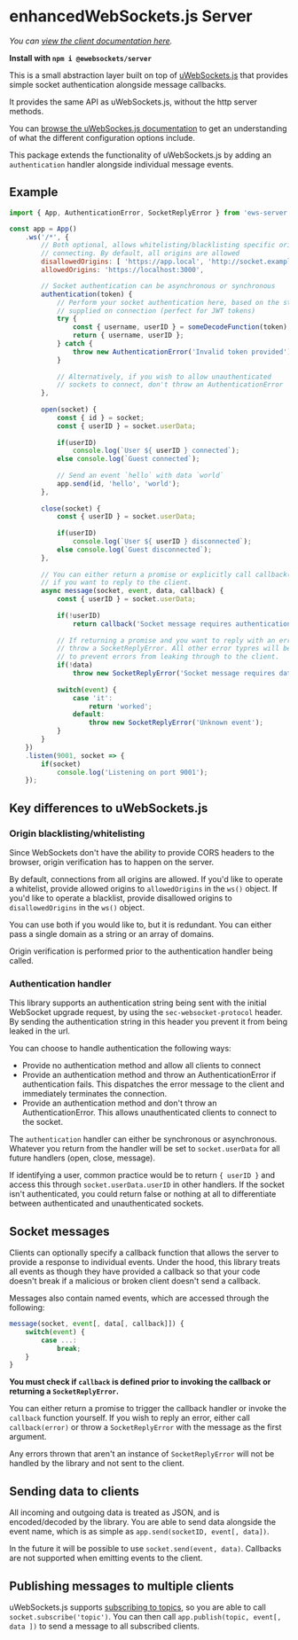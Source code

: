 # enhancedWebSockets.js Server
_You can [view the client documentation here](https://github.com/tayler-king/enhancedWebSockets.js/tree/main/packages/client)._

**Install with `npm i @ewebsockets/server`**

This is a small abstraction layer built on top of [uWebSockets.js](https://github.com/uNetworking/uWebSockets.js)
that provides simple socket authentication alongside message callbacks.

It provides the same API as uWebSockets.js, without the http server methods.

You can [browse the uWebSockes.js documentation](https://unetworking.github.io/uWebSockets.js/generated/) to
get an understanding of what the different configuration options include.

This package extends the functionality of uWebSockets.js by adding an `authentication` handler
alongside individual message events.

## Example
```js
import { App, AuthenticationError, SocketReplyError } from 'ews-server';

const app = App()
    .ws('/*', {
        // Both optional, allows whitelisting/blacklisting specific origins from
        // connecting. By default, all origins are allowed
        disallowedOrigins: [ 'https://app.local', 'http://socket.example.com' ],
        allowedOrigins: 'https://localhost:3000',

        // Socket authentication can be asynchronous or synchronous
        authentication(token) {
            // Perform your socket authentication here, based on the string
            // supplied on connection (perfect for JWT tokens)
            try {
                const { username, userID } = someDecodeFunction(token);
                return { username, userID };
            } catch {
                throw new AuthenticationError('Invalid token provided');
            }
            
            // Alternatively, if you wish to allow unauthenticated
            // sockets to connect, don't throw an AuthenticationError
        },
        
        open(socket) {
            const { id } = socket;
            const { userID } = socket.userData;
            
            if(userID)
                console.log(`User ${ userID } connected`);
            else console.log(`Guest connected`);
            
            // Send an event `hello` with data `world`
            app.send(id, 'hello', 'world');
        },
        
        close(socket) {
            const { userID } = socket.userData;
            
            if(userID)
                console.log(`User ${ userID } disconnected`);
            else console.log(`Guest disconnected`);
        },
        
        // You can either return a promise or explicitly call callback(err, data)
        // if you want to reply to the client.
        async message(socket, event, data, callback) {
            const { userID } = socket.userData;
            
            if(!userID)
                return callback('Socket message requires authentication');
                
            // If returning a promise and you want to reply with an error to the client,
            // throw a SocketReplyError. All other error typres will be unhandled. This is
            // to prevent errors from leaking through to the client.
            if(!data)
                throw new SocketReplyError('Socket message requires data payload');
                
            switch(event) {
                case 'it':
                    return 'worked';
                default:
                    throw new SocketReplyError('Unknown event');
            }
        }
    })
    .listen(9001, socket => {
        if(socket)
            console.log('Listening on port 9001');
    });
```

## Key differences to uWebSockets.js
### Origin blacklisting/whitelisting
Since WebSockets don't have the ability to provide CORS headers to the browser, origin verification
has to happen on the server.

By default, connections from all origins are allowed. If you'd like to operate a whitelist, provide
allowed origins to `allowedOrigins` in the `ws()` object. If you'd like to operate a blacklist,
provide disallowed origins to `disallowedOrigins` in the `ws()` object.

You can use both if you would like to, but it is redundant. You can either pass a single domain as a
string or an array of domains.

Origin verification is performed prior to the authentication handler being called.

### Authentication handler
This library supports an authentication string being sent with the initial WebSocket upgrade request,
by using the `sec-websocket-protocol` header. By sending the authentication string in this header you
prevent it from being leaked in the url.

You can choose to handle authentication the following ways:
- Provide no authentication method and allow all clients to connect
- Provide an authentication method and throw an AuthenticationError if authentication fails. This
  dispatches the error message to the client and immediately terminates the connection.
- Provide an authentication method and don't throw an AuthenticationError. This allows
  unauthenticated clients to connect to the socket.

The `authentication` handler can either be synchronous or asynchronous. Whatever you return
from the handler will be set to `socket.userData` for all future handlers (open, close, message).

If identifying a user, common practice would be to return `{ userID }` and access this through
`socket.userData.userID` in other handlers. If the socket isn't authenticated, you could return
false or nothing at all to differentiate between authenticated and unauthenticated sockets.

## Socket messages
Clients can optionally specify a callback function that allows the server to provide a response
to individual events. Under the hood, this library treats all events as though they have provided
a callback so that your code doesn't break if a malicious or broken client doesn't send a callback.

Messages also contain named events, which are accessed through the following:

```js
message(socket, event[, data[, callback]]) {
    switch(event) {
        case ...:
            break;
    }
}
```

**You must check if `callback` is defined prior to invoking the callback or
returning a `SocketReplyError`.**

You can either return a promise to trigger the callback handler or invoke the `callback` function
yourself. If you wish to reply an error, either call `callback(error)` or throw a `SocketReplyError`
with the message as the first argument.

Any errors thrown that aren't an instance of `SocketReplyError` will not be handled by the library
and not sent to the client.

## Sending data to clients
All incoming and outgoing data is treated as JSON, and is encoded/decoded by the library. You
are able to send data alongside the event name, which is as simple as `app.send(socketID, event[, data])`.

In the future it will be possible to use `socket.send(event, data)`. Callbacks are not supported
when emitting events to the client.

## Publishing messages to multiple clients
uWebSockets.js supports [subscribing to topics](https://github.com/uNetworking/uWebSockets.js/tree/master/examples), so you are able to call
`socket.subscribe('topic')`. You can then call `app.publish(topic, event[, data ])`
to send a message to all subscribed clients.